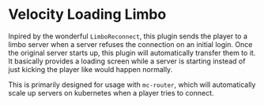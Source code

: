 # Velocity Loading Limbo
Inpired by the wonderful `LimboReconnect`, this plugin sends the player to a limbo server when a server refuses the connection on an initial login. Once the original server starts up, this plugin will automatically transfer them to it. It basically provides a loading screen while a server is starting instead of just kicking the player like would happen normally.

This is primarily designed for usage with `mc-router`, which will automatically scale up servers on kubernetes when a player tries to connect.
